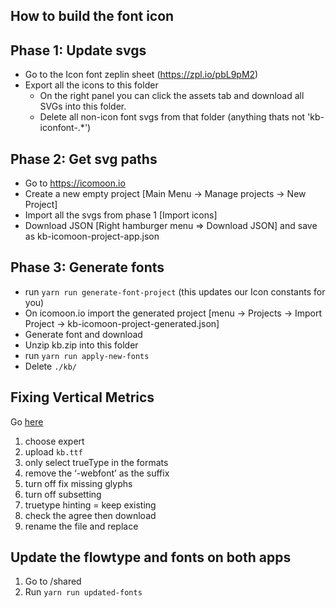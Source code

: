 ## How to build the font icon

## Phase 1: Update svgs
- Go to the Icon font zeplin sheet (https://zpl.io/pbL9pM2)
- Export all the icons to this folder
  - On the right panel you can click the assets tab and download all SVGs into this folder.
  - Delete all non-icon font svgs from that folder (anything thats not 'kb-iconfont-.*')

## Phase 2: Get svg paths
- Go to https://icomoon.io
- Create a new empty project [Main Menu -> Manage projects -> New Project]
- Import all the svgs from phase 1 [Import icons]
- Download JSON [Right hamburger menu => Download JSON] and save as kb-icomoon-project-app.json

## Phase 3: Generate fonts
- run `yarn run generate-font-project` (this updates our Icon constants for you)
- On icomoon.io import the generated project [menu -> Projects -> Import Project -> kb-icomoon-project-generated.json]
- Generate font and download
- Unzip kb.zip into this folder
- run `yarn run apply-new-fonts`
- Delete `./kb/`

## Fixing Vertical Metrics

Go [here](https://www.fontsquirrel.com/tools/webfont-generator)

1. choose expert
1. upload `kb.ttf`
1. only select trueType in the formats
1. remove the ‘-webfont’ as the suffix
1. turn off fix missing glyphs
1. turn off subsetting
1. truetype hinting = keep existing
1. check the agree then download
1. rename the file and replace

## Update the flowtype and fonts on both apps

1. Go to /shared
1. Run ```yarn run updated-fonts```
